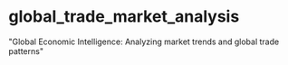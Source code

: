 # global_trade_market_analysis
"Global Economic Intelligence: Analyzing market trends and global trade patterns"
